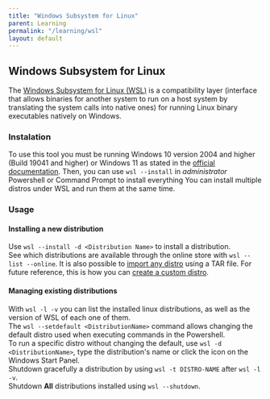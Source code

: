 ```yaml
---
title: "Windows Subsystem for Linux"
parent: Learning
permalink: "/learning/wsl"
layout: default
---
```



## Windows Subsystem for Linux

The [Windows Subsystem for Linux (WSL)](https://docs.microsoft.com/en-us/windows/wsl/) is a compatibility layer (interface that allows binaries for another system to run on a host system by translating the system calls into native ones) for running Linux binary executables natively on Windows.

### Instalation

To use this tool you must be running Windows 10 version 2004 and higher (Build 19041 and higher) or Windows 11 as stated in the [official documentation](https://docs.microsoft.com/en-us/windows/wsl/install). Then, you can use `wsl --install` in *administrator* Powershell or Command Prompt to install everything
You can install multiple distros under WSL and run them at the same time.  

### Usage

#### Installing a new distribution
Use `wsl --install -d <Distribution Name>` to install a distribution.  
See which distributions are available through the online store with `wsl --list --online`. It is also possible to [import any distro](https://docs.microsoft.com/en-us/windows/wsl/use-custom-distro) using a TAR file. For future reference, this is how you can [create a custom distro](https://github.com/Microsoft/WSL-DistroLauncher).

#### Managing existing distributions
With `wsl -l -v` you can list the installed linux distributions, as well as the version of WSL of each one of them.  
The `wsl --setdefault <DistributionName>` command allows changing the default distro used when executing commands in the Powershell.  
To run a specific distro without changing the default, use `wsl -d <DistributionName>`, type the distribution's name or click the icon on the Windows Start Panel.  
Shutdown gracefully a distribution by using `wsl -t DISTRO-NAME` after `wsl -l -v`.  
Shutdown **All** distributions installed using `wsl --shutdown`.
